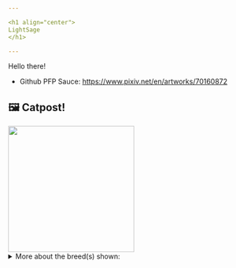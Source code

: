 ```yaml
---

<h1 align="center">
LightSage
</h1>

---
```


Hello there!


- Github PFP Sauce: https://www.pixiv.net/en/artworks/70160872


## 🖼️ Catpost!

<sub>
    <img src="https://cdn2.thecatapi.com/images/P2NukwZ0n.jpg" height="256">
</sub>


<details>
<summary>More about the breed(s) shown:</summary>

Breed: Manx

Description: The Manx is a placid, sweet cat that is gentle and playful. She never seems to get too upset about anything. She is a loving companion and adores being with people.

Links:
<ul>
  <li>CFA http://cfa.org/Breeds/BreedsKthruR/Manx.aspx</li>
  <li>Wikipedia https://en.wikipedia.org/wiki/Manx_(cat)</li>
</ul> 

</details>

